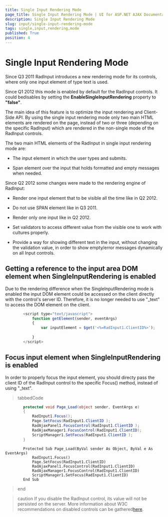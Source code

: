 ```yaml
---
title: Single Input Rendering Mode
page_title: Single Input Rendering Mode | UI for ASP.NET AJAX Documentation
description: Single Input Rendering Mode
slug: input/single-input-rendering-mode
tags: single,input,rendering,mode
published: True
position: 4
---
```


# Single Input Rendering Mode



Since Q3 2011 RadInput introduces a new rendering mode for its controls, where only one input element of type text is used.

Since Q1 2012 this mode is enabled by default for the RadInput controls. It could bedisables by setting the __EnableSingleInputRendering__ property to __"false"__.

The main idea of this feature is to optimize the input rendering and Client-Side API. By using the single input rendering mode only two main HTML elements are rendered on the page, instead of two or three (depending on the specific RadInput) which are rendered in the non-single mode of the RadInput controls.

The two main HTML elements of the RadInput in single input rendering mode are:

* The input element in which the user types and submits.

* Span element over the input that holds formatted and empty messages when needed.

Since Q2 2012 some changes were made to the rendering engine of RadInput:

* Render one input element that to be visible all the time like in Q2 2012.

* Do not use SPAN element like in Q3 2011.

* Render only one input like in Q2 2012.

* Set validators to access different value from the visible one to work with cultures properly.

* Provide a way for showing different text in the input, without changing the validation value, in order to show empty/error messages dynamically on all Input controls.

## Getting a reference to the input area DOM element when SingleInputRendering is enabled

Due to the rendering difference when the SingleInputRendering mode is enabled the input DOM element could be accessed on the client directly with the control's server ID. Therefore, it is no longer needed to use "_text" to access the DOM element on the client.

````JavaScript
	    <script type="text/javascript">
	        function getElement(sender, eventArgs)
	        {
	            var inputElement = $get('<%=RadInput1.ClientID%>');
	
	        }
	    </script>
````



## Focus input element when SingleInputRendering is enabled

In order to properly focus the input element, you should directy pass the client ID of the RadInput control to the specific Focus() method, instead of using "_text".

>tabbedCode

````C#
	    protected void Page_Load(object sender, EventArgs e)
	    {
	        RadInput1.Focus();
	        Page.SetFocus(RadInput1.ClientID );
	        RadAjaxPanel1.FocusControl(RadInput1.ClientID );
	        RadAjaxManager1.FocusControl(RadInput1.ClientID);
	        ScriptManager1.SetFocus(RadInput1.ClientID );
	    }
````



````VB.NET
	    Protected Sub Page_Load(ByVal sender As Object, ByVal e As EventArgs)
	        RadInput1.Focus()
	        Page.SetFocus(RadInput1.ClientID)
	        RadAjaxPanel1.FocusControl(RadInput1.ClientID)
	        RadAjaxManager1.FocusControl(RadInput1.ClientID)
	        ScriptManager1.SetFocus(RadInput1.ClientID)
	    End Sub
````


>end

>caution If you disable the RadInput control, its value will not be persisted on the server. More information about W3C recommendations on disabled controls can be gathered[here](http://www.w3.org/TR/html401/interact/forms.html#h-17.12.1).
>


